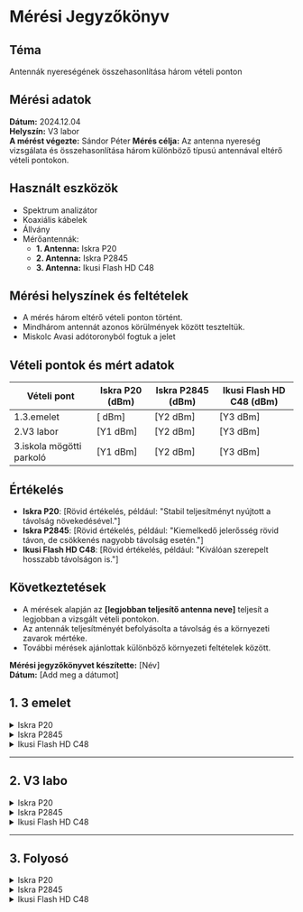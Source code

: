# Mérési Jegyzőkönyv

## Téma
Antennák nyereségének összehasonlítása három vételi ponton

## Mérési adatok
**Dátum:** 2024.12.04  
**Helyszín:** V3 labor   
**A mérést végezte:** Sándor Péter
**Mérés célja:** Az antenna nyereség vizsgálata és összehasonlítása három különböző típusú antennával eltérő vételi pontokon.

## Használt eszközök
- Spektrum analizátor  
- Koaxiális kábelek  
- Állvány  
- Mérőantennák:
  - **1. Antenna:** Iskra P20  
  - **2. Antenna:** Iskra P2845  
  - **3. Antenna:** Ikusi Flash HD C48  

## Mérési helyszínek és feltételek
- A mérés három eltérő vételi ponton történt.  
- Mindhárom antennát azonos körülmények között teszteltük.  
- Miskolc Avasi adótoronyból fogtuk a jelet

## Vételi pontok és mért adatok
| Vételi pont |  Iskra P20 (dBm) | Iskra P2845 (dBm) | Ikusi Flash HD C48 (dBm) |
|-------------|---------------------------|-----------------|-------------------|
| 1.3.emelet               | [ dBm]        | [Y2 dBm]          | [Y3 dBm]     |
| 2.V3 labor               | [Y1 dBm]        | [Y2 dBm]          | [Y3 dBm]     |
| 3.iskola mögötti parkoló | [Y1 dBm]        | [Y2 dBm]          | [Y3 dBm]     |

## Értékelés
- **Iskra P20**: [Rövid értékelés, például: "Stabil teljesítményt nyújtott a távolság növekedésével."]  
- **Iskra P2845**: [Rövid értékelés, például: "Kiemelkedő jelerősség rövid távon, de csökkenés nagyobb távolság esetén."]  
- **Ikusi Flash HD C48**: [Rövid értékelés, például: "Kiválóan szerepelt hosszabb távolságon is."]  

## Következtetések
- A mérések alapján az **[legjobban teljesítő antenna neve]** teljesít a legjobban a vizsgált vételi pontokon.  
- Az antennák teljesítményét befolyásolta a távolság és a környezeti zavarok mértéke.  
- További mérések ajánlottak különböző környezeti feltételek között.

**Mérési jegyzőkönyvet készítette:** [Név]  
**Dátum:** [Add meg a dátumot]

## 1. 3 emelet

<details>
<summary>Iskra P20</summary>
![Iskra P20 - 3 emelet](path/to/iskra_p20_3emelet.jpg)
</details>

<details>
<summary>Iskra P2845</summary>
![Iskra P2845 - 3 emelet](path/to/iskra_p2845_3emelet.jpg)
</details>
<details>
<summary>Ikusi Flash HD C48</summary>
![Ikusi Flash HD C48 - 3 emelet](path/to/ikusi_flash_hd_c48_3emelet.jpg)
</details>

---

## 2. V3 labo

<details>
<summary>Iskra P20</summary>
![Iskra P20 - V3 labo](path/to/iskra_p20_v3labo.jpg)
</details>

<details>
<summary>Iskra P2845</summary>
![Iskra P2845 - V3 labo](path/to/iskra_p2845_v3labo.jpg)
</details>

<details>
<summary>Ikusi Flash HD C48</summary>
![Ikusi Flash HD C48 - V3 labo](path/to/ikusi_flash_hd_c48_v3labo.jpg)
</details>

---

## 3. Folyosó

<details>
<summary>Iskra P20</summary>
![Iskra P20 - Folyosó](path/to/iskra_p20_folyoso.jpg)
</details>

<details>
<summary>Iskra P2845</summary>
![Iskra P2845 - Folyosó](path/to/iskra_p2845_folyoso.jpg)
</details>

<details>
<summary>Ikusi Flash HD C48</summary>
![Ikusi Flash HD C48 - Folyosó](path/to/ikusi_flash_hd_c48_folyoso.jpg)
</details>
